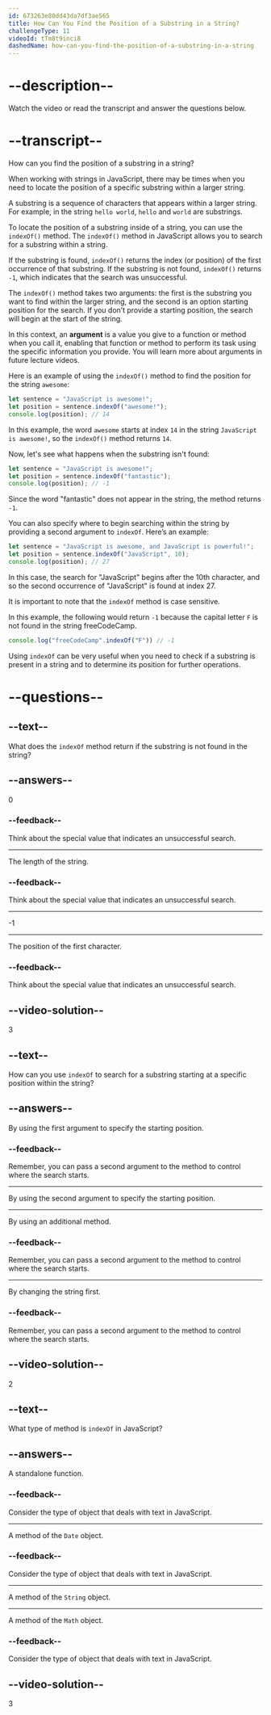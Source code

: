 ```yaml
---
id: 673263e80dd43da7df3ae565
title: How Can You Find the Position of a Substring in a String?
challengeType: 11
videoId: tTm8t9inci8
dashedName: how-can-you-find-the-position-of-a-substring-in-a-string
---
```


# --description--

Watch the video or read the transcript and answer the questions below.

# --transcript--

How can you find the position of a substring in a string?

When working with strings in JavaScript, there may be times when you need to locate the position of a specific substring within a larger string.

A substring is a sequence of characters that appears within a larger string. For example, in the string `hello world`, `hello` and `world` are substrings.

To locate the position of a substring inside of a string, you can use the `indexOf()` method.
The `indexOf()` method in JavaScript allows you to search for a substring within a string.

If the substring is found, `indexOf()` returns the index (or position) of the first occurrence of that substring. If the substring is not found, `indexOf()` returns `-1`, which indicates that the search was unsuccessful.

The `indexOf()` method takes two arguments: the first is the substring you want to find within the larger string, and the second is an option starting position for the search. If you don’t provide a starting position, the search will begin at the start of the string.

In this context, an **argument** is a value you give to a function or method when you call it, enabling that function or method to perform its task using the specific information you provide. You will learn more about arguments in future lecture videos.

Here is an example of using the `indexOf()` method to find the position for the string `awesome`:

```js
let sentence = "JavaScript is awesome!";
let position = sentence.indexOf("awesome!");
console.log(position); // 14
```

In this example, the word `awesome` starts at index `14` in the string `JavaScript is awesome!`, so the `indexOf()` method returns `14`.

Now, let's see what happens when the substring isn't found:

```js
let sentence = "JavaScript is awesome!";
let position = sentence.indexOf("fantastic");
console.log(position); // -1
```

Since the word "fantastic" does not appear in the string, the method returns `-1`.

You can also specify where to begin searching within the string by providing a second argument to `indexOf`. Here’s an example:

```js
let sentence = "JavaScript is awesome, and JavaScript is powerful!";
let position = sentence.indexOf("JavaScript", 10);
console.log(position); // 27
```

In this case, the search for "JavaScript" begins after the 10th character, and so the second occurrence of "JavaScript" is found at index 27.

It is important to note that the `indexOf` method is case sensitive.

In this example, the following would return `-1` because the capital letter `F` is not found in the string freeCodeCamp.

```js
console.log("freeCodeCamp".indexOf("F")) // -1
```

Using `indexOf` can be very useful when you need to check if a substring is present in a string and to determine its position for further operations.

# --questions--

## --text--

What does the `indexOf` method return if the substring is not found in the string?

## --answers--

0

### --feedback--

Think about the special value that indicates an unsuccessful search.

---

The length of the string.

### --feedback--

Think about the special value that indicates an unsuccessful search.

---

-1

---

The position of the first character.

### --feedback--

Think about the special value that indicates an unsuccessful search.

## --video-solution--

3

## --text--

How can you use `indexOf` to search for a substring starting at a specific position within the string?

## --answers--

By using the first argument to specify the starting position.

### --feedback--

Remember, you can pass a second argument to the method to control where the search starts.

---

By using the second argument to specify the starting position.

---

By using an additional method.

### --feedback--

Remember, you can pass a second argument to the method to control where the search starts.

---

By changing the string first.

### --feedback--

Remember, you can pass a second argument to the method to control where the search starts.

## --video-solution--

2

## --text--

What type of method is `indexOf` in JavaScript?

## --answers--

A standalone function.

### --feedback--

Consider the type of object that deals with text in JavaScript.

---

A method of the `Date` object.

### --feedback--

Consider the type of object that deals with text in JavaScript.

---

A method of the `String` object.

---

A method of the `Math` object.

### --feedback--

Consider the type of object that deals with text in JavaScript.

## --video-solution--

3

